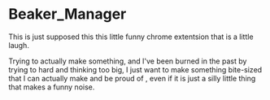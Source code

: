 ﻿# Beaker_Manager


This is just supposed this this little funny chrome extentsion that is a little laugh.

Trying to actually make something, and I've been burned in the past by trying to hard and thinking too big, I just want to make something bite-sized that I can actually make and be proud of , even if it is just a silly little thing that makes a funny noise.
